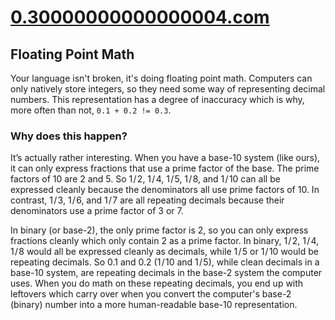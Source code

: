 # [0.30000000000000004.com](http://0.30000000000000004.com/)

## Floating Point Math

Your language isn't broken, it's doing floating point math. Computers can only
natively store integers, so they need some way of representing decimal numbers.
This representation has a degree of inaccuracy which is why, more often
than not, `0.1 + 0.2 != 0.3`.

### Why does this happen?

It’s actually rather interesting. When you have a base-10 system (like ours), it can
only express fractions that use a prime factor of the base. The prime factors of
10 are 2 and 5. So 1 / 2, 1 / 4, 1 / 5, 1 / 8, and 1 / 10 can all be expressed cleanly
because the denominators all use prime factors of 10. In contrast, 1 / 3, 1 / 6, and
1 / 7 are all repeating decimals because their denominators use a prime factor of
3 or 7.

In binary (or base-2), the only prime factor is 2, so you can only express
fractions cleanly which only contain 2 as a prime factor. In binary, 1 / 2, 1 / 4,
1 / 8 would all be expressed cleanly as decimals, while 1 / 5 or 1 / 10 would be
repeating decimals. So 0.1 and 0.2 (1 / 10 and 1 / 5), while clean decimals in a
base-10 system, are repeating decimals in the base-2 system the computer uses.
When you do math on these repeating decimals, you end up with leftovers which
carry over when you convert the computer's base-2 (binary) number into a more
human-readable base-10 representation.
